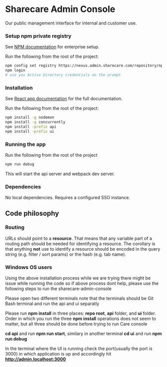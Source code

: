# Sharecare Admin Console
Our public management interface for internal and customer use.


### Setup npm private registry
See [NPM documentation](https://npme.npmjs.com/docs/cli/configuration.html) for enterprise setup.

Run the following from the root of the project:
```bash
npm config set registry https://nexus.admin.sharecare.com/repository/npm-repo/
npm login
# use you Active Directory credentials on the prompt
```


### Installation
See [React app documentation](./react-app.md) for the full documentation.

Run the following from the root of the project:
```bash
npm install -g nodemon
npm install -g concurrently
npm install -prefix api
npm install -prefix ui
```


###  Running the app
Run the following from the root of the project
```bash
npm run debug
```
This will start the api server and webpack dev server.


### Dependencies
No local dependencies.  Requires a configured SSO instance.


## Code philosophy

### Routing
URLs should point to a **resource**. That means that any variable part of a routing path should be needed for identifying a resource. The corollary is that anything **not** use to identify a resource should be encoded in the query string (e.g. filter / sort params) or the hash (e.g. tab name).

### Windows OS users
Using the above installation process while we are trying there might be issue while running the code so if above process dont help, please use the following steps to run the sharecare-admin-console

Please open two different terminals note that the terminals should be Git Bash terminal and run the api and ui separatly

Please run **npm install** in three places: **repo root**, **api** folder, and **ui** folder. Order in which you run the three **npm install** operations does not seem to matter, but all three should be done before trying to run Care console

**cd api** and run **npm run start**, similary in another terminal **cd ui** and run **npm run debug**

In the terminal where the UI is running check the port(usually the port is 3000) in which application is up and accordingly hit **http://admin.localhost:3000**
